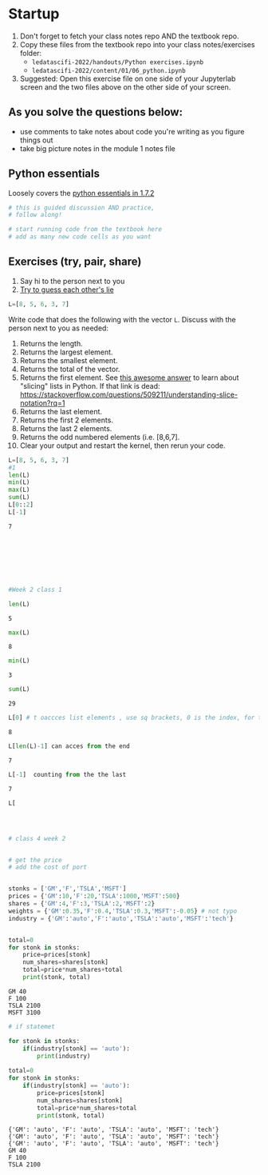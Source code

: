 # Startup

1. Don't forget to fetch your class notes repo AND the textbook repo. 
2. Copy these files from the textbook repo into your class notes/exercises folder:
    -  `ledatascifi-2022/handouts/Python exercises.ipynb`
    - `ledatascifi-2022/content/01/06_python.ipynb`
3. Suggested: Open this exercise file on one side of your Jupyterlab screen and the two files above on the other side of your screen. 


## As you solve the questions below:
- use comments to take notes about code you're writing as you figure things out
- take big picture notes in the module 1 notes file


## Python essentials

Loosely covers the [python essentials in 1.7.2](https://ledatascifi.github.io/ledatascifi-2022/content/01/06_python.html#python-essentials)


```python
# this is guided discussion AND practice,
# follow along!

# start running code from the textbook here
# add as many new code cells as you want 
```

## Exercises (try, pair, share)

1. Say hi to the person next to you
1. [Try to guess each other's lie](https://github.com/orgs/LeDataSciFi/teams/classmates-2022/discussions/3)


```python
L=[8, 5, 6, 3, 7]
```

Write code that does the following with  the vector `L`. Discuss with the person next to you as needed:

1. Returns the length.
1. Returns the largest element.
1. Returns the smallest element.
1. Returns the total of the vector.
2. Returns the first element. See [this awesome answer](https://stackoverflow.com/questions/509211/understanding-slice-notation?rq=1) to learn about "slicing" lists in Python. If that link is dead: https://stackoverflow.com/questions/509211/understanding-slice-notation?rq=1 
2. Returns the last element.
2. Returns the first 2 elements.
2. Returns the last 2 elements.
2. Returns the odd numbered elements (i.e. [8,6,7].
1. Clear your output and restart the kernel, then rerun your code. 



```python
L=[8, 5, 6, 3, 7]
#1
len(L)
min(L)
max(L)
sum(L)
L[0::2]
L[-1]

```




    7




```python

```


```python

```


```python

```


```python

```


```python

```


```python

```


```python

```


```python
#Week 2 class 1
```


```python
len(L)

```




    5




```python
max(L)
```




    8




```python
min(L)
```




    3




```python
sum(L)
```




    29




```python
L[0] # t oaccces list elements , use sq brackets, 0 is the index, for the first one
```




    8




```python
L[len(L)-1] can acces from the end
```




    7




```python
L[-1]  counting from the the last
```




    7




```python
L[
```


```python

```


```python

```


```python

```


```python
# class 4 week 2
```


```python

```


```python
# get the price
# add the cost of port
```


```python

```


```python
stonks = ['GM','F','TSLA','MSFT']
prices = {'GM':10,'F':20,'TSLA':1000,'MSFT':500}
shares = {'GM':4,'F':3,'TSLA':2,'MSFT':2}
weights = {'GM':0.35,'F':0.4,'TSLA':0.3,'MSFT':-0.05} # not typo
industry = {'GM':'auto','F':'auto','TSLA':'auto','MSFT':'tech'}



```


```python
total=0
for stonk in stonks:
    price=prices[stonk]
    num_shares=shares[stonk]
    total=price*num_shares+total
    print(stonk, total)
```

    GM 40
    F 100
    TSLA 2100
    MSFT 3100
    


```python
# if statemet

for stonk in stonks:
    if(industry[stonk] == 'auto'):
        print(industry)
        
total=0
for stonk in stonks:
    if(industry[stonk] == 'auto'):
        price=prices[stonk]
        num_shares=shares[stonk]
        total=price*num_shares+total
        print(stonk, total)
```

    {'GM': 'auto', 'F': 'auto', 'TSLA': 'auto', 'MSFT': 'tech'}
    {'GM': 'auto', 'F': 'auto', 'TSLA': 'auto', 'MSFT': 'tech'}
    {'GM': 'auto', 'F': 'auto', 'TSLA': 'auto', 'MSFT': 'tech'}
    GM 40
    F 100
    TSLA 2100
    


```python

```


```python

```


```python

```


```python

```
